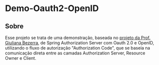 # Demo-Oauth2-OpenID

## Sobre
Esse projeto se trata de uma demonstração, baseada no <a href="https://github.com/giuliana-bezerra/tutorial-spring-auth-server" target="_blank">projeto da Prof. Giuliana Bezerra</a>, de Spring Authorization Server com Oauth 2.0 e OpenID, utilizando o fluxo de autorização "Authorization Code", que se baseia na comunicação direta entre as camadas Authorization Server, Resource Owner e Client.
